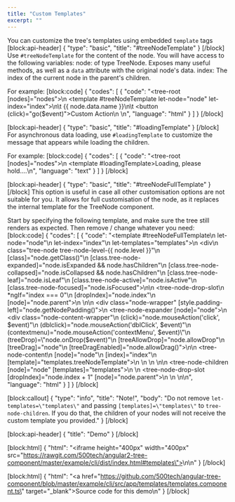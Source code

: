 ```yaml
---
title: "Custom Templates"
excerpt: ""
---
```

You can customize the tree's templates using embedded `template` tags
[block:api-header]
{
  "type": "basic",
  "title": "#treeNodeTemplate"
}
[/block]
Use `#treeNodeTemplate` for the content of the node.
You will have access to the following variables:
node: of type TreeNode. Exposes many useful methods, as well as a `data` attribute with the original node's data.
index: The index of the current node in the parent's children.

For example:
[block:code]
{
  "codes": [
    {
      "code": "<tree-root [nodes]=\"nodes\">\n  <template #treeNodeTemplate let-node=\"node\" let-index=\"index\">\n\t  <span>{{ node.data.name }}</span>\n\t  <button (click)=\"go($event)\">Custom Action</button>\n  </template>\n</tree-root>",
      "language": "html"
    }
  ]
}
[/block]

[block:api-header]
{
  "type": "basic",
  "title": "#loadingTemplate"
}
[/block]
For asynchronous data loading, use `#loadingTemplate` to customize the message that appears while loading the children.

For example:
[block:code]
{
  "codes": [
    {
      "code": "<tree-root [nodes]=\"nodes\">\n  <template #loadingTemplate>Loading, please hold....</template>\n</tree-root>",
      "language": "text"
    }
  ]
}
[/block]

[block:api-header]
{
  "type": "basic",
  "title": "#treeNodeFullTemplate"
}
[/block]
This option is useful in case all other customisation options are not suitable for you.
It allows for full customisation of the node, as it replaces the internal template for the TreeNode component.

Start by specifying the following template, and make sure the tree still renders as expected.
Then remove / change whatever you need:
[block:code]
{
  "codes": [
    {
      "code": "<template #treeNodeFullTemplate\n          let-node=\"node\"\n          let-index=\"index\"\n          let-templates=\"templates\">\n  <div\n       class=\"tree-node tree-node-level-{{ node.level }}\"\n       [class]=\"node.getClass()\"\n       [class.tree-node-expanded]=\"node.isExpanded && node.hasChildren\"\n       [class.tree-node-collapsed]=\"node.isCollapsed && node.hasChildren\"\n       [class.tree-node-leaf]=\"node.isLeaf\"\n       [class.tree-node-active]=\"node.isActive\"\n       [class.tree-node-focused]=\"node.isFocused\">\n\n    <tree-node-drop-slot\n                         *ngIf=\"index === 0\"\n                         [dropIndex]=\"node.index\"\n                         [node]=\"node.parent\">\n    </tree-node-drop-slot>\n\n    <div class=\"node-wrapper\" [style.padding-left]=\"node.getNodePadding()\">\n      <tree-node-expander [node]=\"node\"></tree-node-expander>\n      <div class=\"node-content-wrapper\"\n           (click)=\"node.mouseAction('click', $event)\"\n           (dblclick)=\"node.mouseAction('dblClick', $event)\"\n           (contextmenu)=\"node.mouseAction('contextMenu', $event)\"\n           (treeDrop)=\"node.onDrop($event)\"\n           [treeAllowDrop]=\"node.allowDrop\"\n           [treeDrag]=\"node\"\n           [treeDragEnabled]=\"node.allowDrag()\">\n\n        <tree-node-content\n                           [node]=\"node\"\n                           [index]=\"index\"\n                           [template]=\"templates.treeNodeTemplate\">\n        </tree-node-content>\n      </div>\n    </div>\n\n    <tree-node-children [node]=\"node\" [templates]=\"templates\">\n    </tree-node-children>\n    <tree-node-drop-slot [dropIndex]=\"node.index + 1\" [node]=\"node.parent\">\n    </tree-node-drop-slot>\n  </div>\n</template>\n",
      "language": "html"
    }
  ]
}
[/block]

[block:callout]
{
  "type": "info",
  "title": "Note!",
  "body": "Do not remove `let-templates=\"templates\"` and passing `[templates]=\"templates\"` to `tree-node-children`. If you do that, the children of your nodes will not receive the custom template you provided."
}
[/block]

[block:api-header]
{
  "title": "Demo"
}
[/block]

[block:html]
{
  "html": "<iframe height=\"400px\" width=\"400px\" src=\"https://rawgit.com/500tech/angular2-tree-component/master/example/cli/dist/index.html#templates\"></iframe>\n\n<style></style>"
}
[/block]

[block:html]
{
  "html": "<a href=\"https://github.com/500tech/angular-tree-component/blob/master/example/cli/src/app/templates/templates.component.ts\" target=\"_blank\">Source code for this demo</a>\n"
}
[/block]